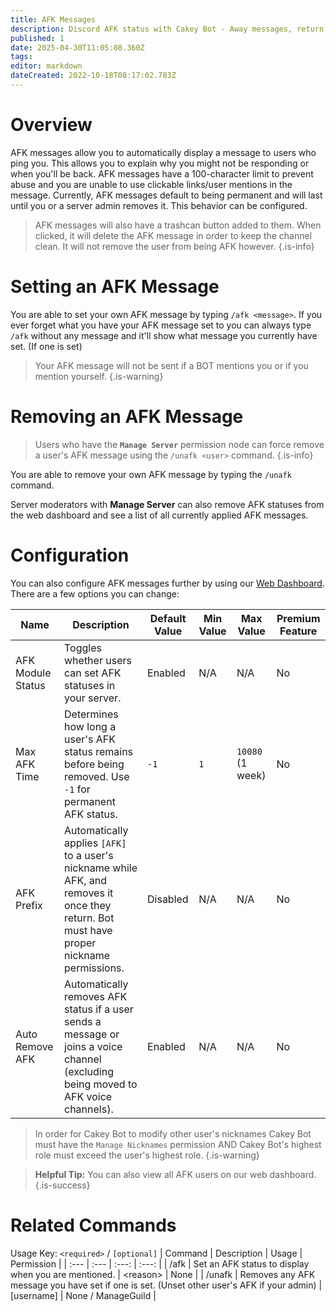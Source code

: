 ```yaml
---
title: AFK Messages
description: Discord AFK status with Cakey Bot - Away messages, return notifications, status tracking. Automatic presence system guide.
published: 1
date: 2025-04-30T11:05:08.360Z
tags: 
editor: markdown
dateCreated: 2022-10-18T08:17:02.783Z
---
```


# Overview

AFK messages allow you to automatically display a message to users who ping you. This allows you to explain why you might not be responding or when you'll be back. AFK messages have a 100-character limit to prevent abuse and you are unable to use clickable links/user mentions in the message. Currently, AFK messages default to being permanent and will last until you or a server admin removes it. This behavior can be configured.

> AFK messages will also have a trashcan button added to them. When clicked, it will delete the AFK message in order to keep the channel clean. It will not remove the user from being AFK however.
{.is-info}

# Setting an AFK Message

You are able to set your own AFK message by typing `/afk <message>`. If you ever forget what you have your AFK message set to you can always type `/afk` without any message and it'll show what message you currently have set. (If one is set)

> Your AFK message will not be sent if a BOT mentions you or if you mention yourself.
{.is-warning}

# Removing an AFK Message

> Users who have the **`Manage Server`** permission node can force remove a user's AFK message using the `/unafk <user>` command.
{.is-info}

You are able to remove your own AFK message by typing the `/unafk` command.

Server moderators with **Manage Server** can also remove AFK statuses from the web dashboard and see a list of all currently applied AFK messages.

# Configuration

You can also configure AFK messages further by using our [Web Dashboard](https://cakey.bot/dashboard/public). There are a few options you can change:

| Name                | Description                                                                                                                                                    | Default Value | Min Value | Max Value | Premium Feature |
|---------------------|----------------------------------------------------------------------------------------------------------------------------------------------------------------|---------------|-----------|-----------|------------------|
| AFK Module Status   | Toggles whether users can set AFK statuses in your server.                                                                                                     | Enabled       | N/A       | N/A       | No               |
| Max AFK Time        | Determines how long a user's AFK status remains before being removed. Use `-1` for permanent AFK status.                                                       | `-1`          | `1`       | `10080` (1 week)   | No               |
| AFK Prefix          | Automatically applies `[AFK]` to a user's nickname while AFK, and removes it once they return. Bot must have proper nickname permissions.                      | Disabled       | N/A       | N/A       | No               |
| Auto Remove AFK     | Automatically removes AFK status if a user sends a message or joins a voice channel (excluding being moved to AFK voice channels).                             | Enabled       | N/A       | N/A       | No               |

> In order for Cakey Bot to modify other user's nicknames Cakey Bot must have the `Manage Nicknames` permission AND Cakey Bot's highest role must exceed the user's highest role.
{.is-warning}

> **Helpful Tip:** You can also view all AFK users on our web dashboard.
{.is-success}

# Related Commands
Usage Key: `<required>` / `[optional]`
| Command | Description | Usage | Permission |
| :--- | :--- | :---: | :---: |
| /afk | Set an AFK status to display when you are mentioned. | \<reason> | None | 
| /unafk | Removes any AFK message you have set if one is set. (Unset other user's AFK if your admin) | [username] | None / ManageGuild | 